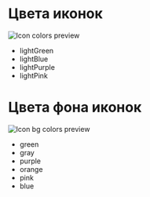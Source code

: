 # Цвета иконок

![Icon colors preview](https://i.ibb.co/BBdgFGh/colors.png)

- lightGreen
- lightBlue
- lightPurple
- lightPink

# Цвета фона иконок

![Icon bg colors preview](https://i.ibb.co/gt2LxRq/icon-bg-colors.png)

- green
- gray
- purple
- orange
- pink
- blue
